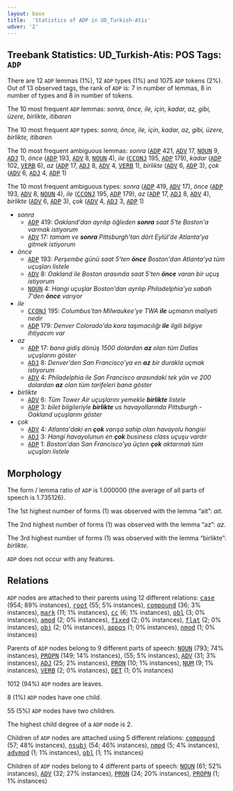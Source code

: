 ```yaml
---
layout: base
title:  'Statistics of ADP in UD_Turkish-Atis'
udver: '2'
---
```


## Treebank Statistics: UD_Turkish-Atis: POS Tags: `ADP`

There are 12 `ADP` lemmas (1%), 12 `ADP` types (1%) and 1075 `ADP` tokens (2%).
Out of 13 observed tags, the rank of `ADP` is: 7 in number of lemmas, 8 in number of types and 8 in number of tokens.

The 10 most frequent `ADP` lemmas: <em>sonra, önce, ile, için, kadar, az, gibi, üzere, birlikte, itibaren</em>

The 10 most frequent `ADP` types:  <em>sonra, önce, ile, için, kadar, az, gibi, üzere, birlikte, itibaren</em>

The 10 most frequent ambiguous lemmas: <em>sonra</em> (<tt><a href="tr_atis-pos-ADP.html">ADP</a></tt> 421, <tt><a href="tr_atis-pos-ADV.html">ADV</a></tt> 17, <tt><a href="tr_atis-pos-NOUN.html">NOUN</a></tt> 9, <tt><a href="tr_atis-pos-ADJ.html">ADJ</a></tt> 1), <em>önce</em> (<tt><a href="tr_atis-pos-ADP.html">ADP</a></tt> 193, <tt><a href="tr_atis-pos-ADV.html">ADV</a></tt> 8, <tt><a href="tr_atis-pos-NOUN.html">NOUN</a></tt> 4), <em>ile</em> (<tt><a href="tr_atis-pos-CCONJ.html">CCONJ</a></tt> 195, <tt><a href="tr_atis-pos-ADP.html">ADP</a></tt> 179), <em>kadar</em> (<tt><a href="tr_atis-pos-ADP.html">ADP</a></tt> 102, <tt><a href="tr_atis-pos-VERB.html">VERB</a></tt> 6), <em>az</em> (<tt><a href="tr_atis-pos-ADP.html">ADP</a></tt> 17, <tt><a href="tr_atis-pos-ADJ.html">ADJ</a></tt> 8, <tt><a href="tr_atis-pos-ADV.html">ADV</a></tt> 4, <tt><a href="tr_atis-pos-VERB.html">VERB</a></tt> 1), <em>birlikte</em> (<tt><a href="tr_atis-pos-ADV.html">ADV</a></tt> 6, <tt><a href="tr_atis-pos-ADP.html">ADP</a></tt> 3), <em>çok</em> (<tt><a href="tr_atis-pos-ADV.html">ADV</a></tt> 6, <tt><a href="tr_atis-pos-ADJ.html">ADJ</a></tt> 4, <tt><a href="tr_atis-pos-ADP.html">ADP</a></tt> 1)

The 10 most frequent ambiguous types:  <em>sonra</em> (<tt><a href="tr_atis-pos-ADP.html">ADP</a></tt> 419, <tt><a href="tr_atis-pos-ADV.html">ADV</a></tt> 17), <em>önce</em> (<tt><a href="tr_atis-pos-ADP.html">ADP</a></tt> 193, <tt><a href="tr_atis-pos-ADV.html">ADV</a></tt> 8, <tt><a href="tr_atis-pos-NOUN.html">NOUN</a></tt> 4), <em>ile</em> (<tt><a href="tr_atis-pos-CCONJ.html">CCONJ</a></tt> 195, <tt><a href="tr_atis-pos-ADP.html">ADP</a></tt> 179), <em>az</em> (<tt><a href="tr_atis-pos-ADP.html">ADP</a></tt> 17, <tt><a href="tr_atis-pos-ADJ.html">ADJ</a></tt> 8, <tt><a href="tr_atis-pos-ADV.html">ADV</a></tt> 4), <em>birlikte</em> (<tt><a href="tr_atis-pos-ADV.html">ADV</a></tt> 6, <tt><a href="tr_atis-pos-ADP.html">ADP</a></tt> 3), <em>çok</em> (<tt><a href="tr_atis-pos-ADV.html">ADV</a></tt> 4, <tt><a href="tr_atis-pos-ADJ.html">ADJ</a></tt> 3, <tt><a href="tr_atis-pos-ADP.html">ADP</a></tt> 1)


* <em>sonra</em>
  * <tt><a href="tr_atis-pos-ADP.html">ADP</a></tt> 419: <em>Oakland'dan ayrılıp öğleden <b>sonra</b> saat 5'te Boston'a varmak istiyorum</em>
  * <tt><a href="tr_atis-pos-ADV.html">ADV</a></tt> 17: <em>tamam ve <b>sonra</b> Pittsburgh'tan dört Eylül'de Atlanta'ya gitmek istiyorum</em>
* <em>önce</em>
  * <tt><a href="tr_atis-pos-ADP.html">ADP</a></tt> 193: <em>Perşembe günü saat 5'ten <b>önce</b> Boston'dan Atlanta'ya tüm uçuşları listele</em>
  * <tt><a href="tr_atis-pos-ADV.html">ADV</a></tt> 8: <em>Oakland ile Boston arasında saat 5'ten <b>önce</b> varan bir uçuş istiyorum</em>
  * <tt><a href="tr_atis-pos-NOUN.html">NOUN</a></tt> 4: <em>Hangi uçuşlar Boston'dan ayrılıp Philadelphia'ya sabah 7'den <b>önce</b> varıyor</em>
* <em>ile</em>
  * <tt><a href="tr_atis-pos-CCONJ.html">CCONJ</a></tt> 195: <em>Columbus'tan Milwaukee'ye TWA <b>ile</b> uçmanın maliyeti nedir</em>
  * <tt><a href="tr_atis-pos-ADP.html">ADP</a></tt> 179: <em>Denver Colorado'da kara taşımacılığı <b>ile</b> ilgili bilgiye ihtiyacım var</em>
* <em>az</em>
  * <tt><a href="tr_atis-pos-ADP.html">ADP</a></tt> 17: <em>bana gidiş dönüş 1500 dolardan <b>az</b> olan tüm Dallas uçuşlarını göster</em>
  * <tt><a href="tr_atis-pos-ADJ.html">ADJ</a></tt> 8: <em>Denver'den San Francisco'ya en <b>az</b> bir durakla uçmak istiyorum</em>
  * <tt><a href="tr_atis-pos-ADV.html">ADV</a></tt> 4: <em>Philadelphia ile San Francisco arasındaki tek yön ve 200 dolardan <b>az</b> olan tüm tarifeleri bana göster</em>
* <em>birlikte</em>
  * <tt><a href="tr_atis-pos-ADV.html">ADV</a></tt> 6: <em>Tüm Tower Air uçuşlarını yemekle <b>birlikte</b> listele</em>
  * <tt><a href="tr_atis-pos-ADP.html">ADP</a></tt> 3: <em>bilet bilgileriyle <b>birlikte</b> us havayollarında Pittsburgh - Oakland uçuşlarını göster</em>
* <em>çok</em>
  * <tt><a href="tr_atis-pos-ADV.html">ADV</a></tt> 4: <em>Atlanta'daki en <b>çok</b> varışa sahip olan havayolu hangisi</em>
  * <tt><a href="tr_atis-pos-ADJ.html">ADJ</a></tt> 3: <em>Hangi havayolunun en <b>çok</b> business class uçuşu vardır</em>
  * <tt><a href="tr_atis-pos-ADP.html">ADP</a></tt> 1: <em>Boston'dan San Francisco'ya üçten <b>çok</b> aktarmalı tüm uçuşları listele</em>

## Morphology

The form / lemma ratio of `ADP` is 1.000000 (the average of all parts of speech is 1.735126).

The 1st highest number of forms (1) was observed with the lemma “ait”: <em>ait</em>.

The 2nd highest number of forms (1) was observed with the lemma “az”: <em>az</em>.

The 3rd highest number of forms (1) was observed with the lemma “birlikte”: <em>birlikte</em>.

`ADP` does not occur with any features.


## Relations

`ADP` nodes are attached to their parents using 12 different relations: <tt><a href="tr_atis-dep-case.html">case</a></tt> (954; 89% instances), <tt><a href="tr_atis-dep-root.html">root</a></tt> (55; 5% instances), <tt><a href="tr_atis-dep-compound.html">compound</a></tt> (36; 3% instances), <tt><a href="tr_atis-dep-mark.html">mark</a></tt> (11; 1% instances), <tt><a href="tr_atis-dep-cc.html">cc</a></tt> (6; 1% instances), <tt><a href="tr_atis-dep-obl.html">obl</a></tt> (3; 0% instances), <tt><a href="tr_atis-dep-amod.html">amod</a></tt> (2; 0% instances), <tt><a href="tr_atis-dep-fixed.html">fixed</a></tt> (2; 0% instances), <tt><a href="tr_atis-dep-flat.html">flat</a></tt> (2; 0% instances), <tt><a href="tr_atis-dep-obj.html">obj</a></tt> (2; 0% instances), <tt><a href="tr_atis-dep-appos.html">appos</a></tt> (1; 0% instances), <tt><a href="tr_atis-dep-nmod.html">nmod</a></tt> (1; 0% instances)

Parents of `ADP` nodes belong to 9 different parts of speech: <tt><a href="tr_atis-pos-NOUN.html">NOUN</a></tt> (793; 74% instances), <tt><a href="tr_atis-pos-PROPN.html">PROPN</a></tt> (149; 14% instances),  (55; 5% instances), <tt><a href="tr_atis-pos-ADV.html">ADV</a></tt> (31; 3% instances), <tt><a href="tr_atis-pos-ADJ.html">ADJ</a></tt> (25; 2% instances), <tt><a href="tr_atis-pos-PRON.html">PRON</a></tt> (10; 1% instances), <tt><a href="tr_atis-pos-NUM.html">NUM</a></tt> (9; 1% instances), <tt><a href="tr_atis-pos-VERB.html">VERB</a></tt> (2; 0% instances), <tt><a href="tr_atis-pos-DET.html">DET</a></tt> (1; 0% instances)

1012 (94%) `ADP` nodes are leaves.

8 (1%) `ADP` nodes have one child.

55 (5%) `ADP` nodes have two children.

The highest child degree of a `ADP` node is 2.

Children of `ADP` nodes are attached using 5 different relations: <tt><a href="tr_atis-dep-compound.html">compound</a></tt> (57; 48% instances), <tt><a href="tr_atis-dep-nsubj.html">nsubj</a></tt> (54; 46% instances), <tt><a href="tr_atis-dep-nmod.html">nmod</a></tt> (5; 4% instances), <tt><a href="tr_atis-dep-advmod.html">advmod</a></tt> (1; 1% instances), <tt><a href="tr_atis-dep-obl.html">obl</a></tt> (1; 1% instances)

Children of `ADP` nodes belong to 4 different parts of speech: <tt><a href="tr_atis-pos-NOUN.html">NOUN</a></tt> (61; 52% instances), <tt><a href="tr_atis-pos-ADV.html">ADV</a></tt> (32; 27% instances), <tt><a href="tr_atis-pos-PRON.html">PRON</a></tt> (24; 20% instances), <tt><a href="tr_atis-pos-PROPN.html">PROPN</a></tt> (1; 1% instances)

